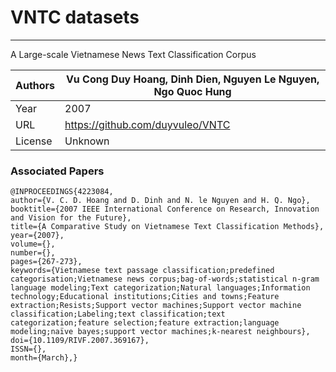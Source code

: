# VNTC datasets
___
A Large-scale Vietnamese News Text Classification Corpus

| Authors | Vu Cong Duy Hoang, Dinh Dien, Nguyen Le Nguyen, Ngo Quoc Hung |
|---------------|---------------------------------------------------------------------|
| Year          | 2007                                                                |
| URL           | https://github.com/duyvuleo/VNTC                                    |
| License       | Unknown                                                             |

### Associated Papers


```
@INPROCEEDINGS{4223084, 
author={V. C. D. Hoang and D. Dinh and N. le Nguyen and H. Q. Ngo}, 
booktitle={2007 IEEE International Conference on Research, Innovation and Vision for the Future}, 
title={A Comparative Study on Vietnamese Text Classification Methods}, 
year={2007}, 
volume={}, 
number={}, 
pages={267-273}, 
keywords={Vietnamese text passage classification;predefined categorisation;Vietnamese news corpus;bag-of-words;statistical n-gram language modeling;Text categorization;Natural languages;Information technology;Educational institutions;Cities and towns;Feature extraction;Resists;Support vector machines;Support vector machine classification;Labeling;text classification;text categorization;feature selection;feature extraction;language modeling;naïve bayes;support vector machines;k-nearest neighbours}, 
doi={10.1109/RIVF.2007.369167}, 
ISSN={}, 
month={March},}
```